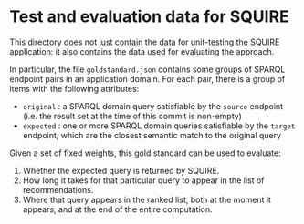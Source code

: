 # Test and evaluation data for SQUIRE

This directory does not just contain the data for unit-testing the SQUIRE application: it also contains the data used for evaluating the approach.

In particular, the file `goldstandard.json` contains some groups of SPARQL endpoint pairs in an application domain. For each pair, there is a group of items with the following attributes:

- `original` : a SPARQL domain query satisfiable by the `source` endpoint (i.e. the result set at the time of this commit is non-empty)
- `expected` : one or more SPARQL domain queries satisfiable by the `target` endpoint, which are the closest semantic match to the original query

Given a set of fixed weights, this gold standard can be used to evaluate:

1. Whether the expected query is returned by SQUIRE.
2. How long it takes for that particular query to appear in the list of recommendations.
3. Where that query appears in the ranked list, both at the moment it appears, and at the end of the entire computation.